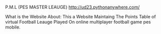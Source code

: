 P.M.L (PES MASTER LEAUGE)
http://ud23.pythonanywhere.com/

What is the Website About:
This a Website Maintaing The Points Table of virtual Football Leauge Played On online multiplayer football game pes mobile. 







